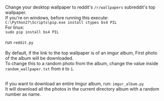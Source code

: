 Change your desktop wallpaper to reddit's `/r/wallpapers` subreddit's top wallpaper.<br/>
If you're on windows, before running this execute:<br/>
`C:\Python27\Scripts\pip.exe install ctypes bs4 PIL`<br/>
For linux:<br/>
`sudo pip install bs4 PIL`
<br/><br/>
run `reddit.py` <br/>
<br/>
By default, if the link to the top wallpaper is of an imgur album, First photo of the album will be downloaded.<br/>
To change this to a random photo from the album, change the value inside `random_wallpaper.txt` from `0` to `1`.<br/><br/>

If you want to download an entire Imgur album, run:
`imgur_album.py`<br/>
It will download all the photos in the current directory album with a random number as name.
